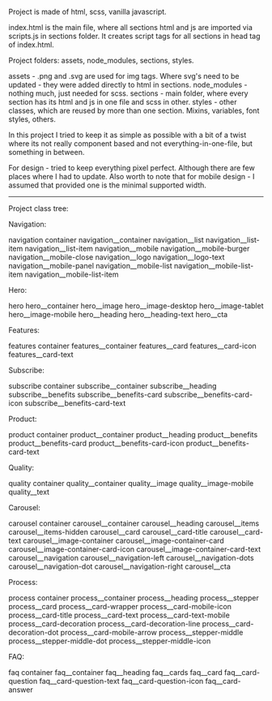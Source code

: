 Project is made of html, scss, vanilla javascript.

index.html is the main file, where all sections html and js are imported via scripts.js in sections folder. It creates script tags for all sections in head tag of index.html. 

Project folders: assets, node_modules, sections, styles.

assets - .png and .svg are used for img tags. Where svg's need to be updated - they were added directly to html in sections.
node_modules - nothing much, just needed for scss.
sections - main folder, where every section has its html and js in one file and scss in other.
styles - other classes, which are reused by more than one section. Mixins, variables, font styles, others.

In this project I tried to keep it as simple as possible with a bit of a twist where its not really component based and not everything-in-one-file, but something in between.

For design - tried to keep everything pixel perfect. Although there are few places where I had to update.
Also worth to note that for mobile design - I assumed that provided one is the minimal supported width.

---------------------------------------------------------------------------------------------------------------------------------
Project class tree:

Navigation:

navigation
    container
        navigation__container
            navigation__list
                navigation__list-item
                navigation__list-item
            navigation__mobile
                navigation__mobile-burger
                navigation__mobile-close
            navigation__logo
                navigation__logo-text
        navigation__mobile-panel
            navigation__mobile-list
                navigation__mobile-list-item
                navigation__mobile-list-item

Hero:

hero
    hero__container
        hero__image
            hero__image-desktop
            hero__image-tablet
            hero__image-mobile
        hero__heading
            hero__heading-text
        hero__cta

Features:

features
    container
        features__container
            features__card
                features__card-icon
                features__card-text

Subscribe:

subscribe
    container
        subscribe__container
            subscribe__heading
            subscribe__benefits
                subscribe__benefits-card
                    subscribe__benefits-card-icon
                    subscribe__benefits-card-text

Product:

product
    container
        product__container
            product__heading
            product__benefits
                product__benefits-card
                    product__benefits-card-icon
                    product__benefits-card-text

Quality:

quality
    container
        quality__container
            quality__image
            quality__image-mobile
            quality__text

Carousel:

carousel
    container
        carousel__container
            carousel__heading
            carousel__items
                carousel__items-hidden
                    carousel__card
                            carousel__card-title
                            carousel__card-text
                        carousel__image-container
                            carousel__image-container-card
                                carousel__image-container-card-icon
                                carousel__image-container-card-text
            carousel__navigation
                carousel__navigation-left
                carousel__navigation-dots
                    carousel__navigation-dot
                carousel__navigation-right
            carousel__cta

Process:

process
    container
        process__container
            process__heading
            process__stepper
                process__card
                    process__card-wrapper
                        process__card-mobile-icon
                        process__card-title
                        process__card-text
                        process__card-text-mobile
                        process__card-decoration
                            process__card-decoration-line
                            process__card-decoration-dot
                        process__card-mobile-arrow
                process__stepper-middle
                    process__stepper-middle-dot
                    process__stepper-middle-icon

FAQ:

faq
    container
        faq__container
            faq__heading
            faq__cards
                faq__card
                    faq__card-question
                        faq__card-question-text
                        faq__card-question-icon
                    faq__card-answer
